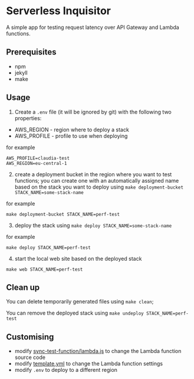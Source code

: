 # Serverless Inquisitor

A simple app for testing request latency over API Gateway and Lambda functions.

## Prerequisites

* npm
* jekyll
* make

## Usage

1. Create a `.env` file (it will be ignored by git) with the following two properties:

* AWS_REGION - region where to deploy a stack
* AWS_PROFILE - profile to use when deploying

for example
```
AWS_PROFILE=claudia-test
AWS_REGION=eu-central-1
```

2. create a deployment bucket in the region where you want to test functions; you can create one with an automatically assigned name based on the stack you want to deploy using `make deployment-bucket STACK_NAME=some-stack-name` 

for example

```
make deployment-bucket STACK_NAME=perf-test
```

3. deploy the stack using `make deploy STACK_NAME=some-stack-name`

for example

```
make deploy STACK_NAME=perf-test
```


4. start the local web site based on the deployed stack


```
make web STACK_NAME=perf-test
```

## Clean up

You can delete temporarily generated files using `make clean`;

You can remove the deployed stack using `make undeploy STACK_NAME=perf-test`

## Customising

* modify [sync-test-function/lambda.js](sync-test-function/lambda.js) to change the Lambda function source code 
* modify [template.yml](template.yml) to change the Lambda function settings
* modify `.env` to deploy to a different region

